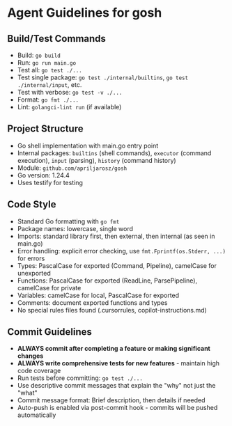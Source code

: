# Agent Guidelines for gosh

## Build/Test Commands
- Build: `go build`
- Run: `go run main.go`
- Test all: `go test ./...`
- Test single package: `go test ./internal/builtins`, `go test ./internal/input`, etc.
- Test with verbose: `go test -v ./...`
- Format: `go fmt ./...`
- Lint: `golangci-lint run` (if available)

## Project Structure
- Go shell implementation with main.go entry point
- Internal packages: `builtins` (shell commands), `executor` (command execution), `input` (parsing), `history` (command history)
- Module: `github.com/apriljarosz/gosh`
- Go version: 1.24.4
- Uses testify for testing

## Code Style
- Standard Go formatting with `go fmt`
- Package names: lowercase, single word
- Imports: standard library first, then external, then internal (as seen in main.go)
- Error handling: explicit error checking, use `fmt.Fprintf(os.Stderr, ...)` for errors
- Types: PascalCase for exported (Command, Pipeline), camelCase for unexported
- Functions: PascalCase for exported (ReadLine, ParsePipeline), camelCase for private
- Variables: camelCase for local, PascalCase for exported
- Comments: document exported functions and types
- No special rules files found (.cursorrules, copilot-instructions.md)

## Commit Guidelines
- **ALWAYS commit after completing a feature or making significant changes**
- **ALWAYS write comprehensive tests for new features** - maintain high code coverage
- Run tests before committing: `go test ./...`
- Use descriptive commit messages that explain the "why" not just the "what"
- Commit message format: Brief description, then details if needed
- Auto-push is enabled via post-commit hook - commits will be pushed automatically